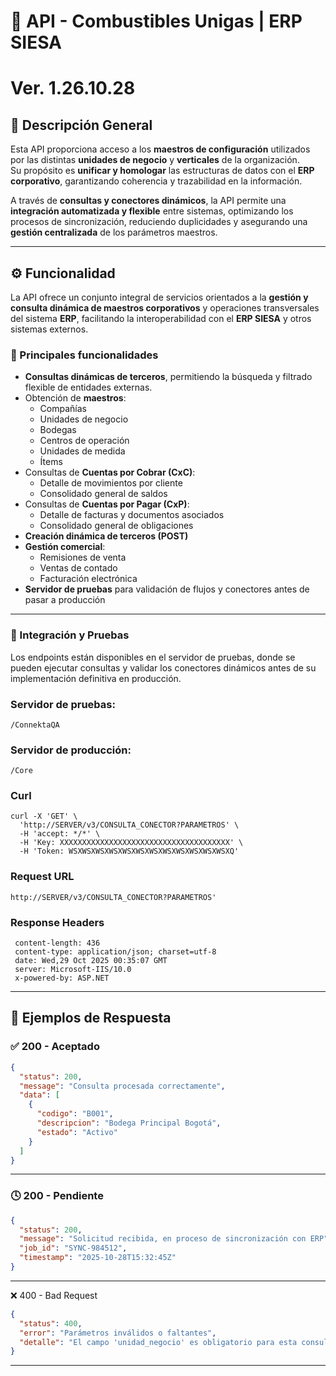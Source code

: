 # 🧩 API - Combustibles Unigas | ERP SIESA
# Ver. 1.26.10.28

## 📘 Descripción General

Esta API proporciona acceso a los **maestros de configuración** utilizados por las distintas **unidades de negocio** y **verticales** de la organización.  
Su propósito es **unificar y homologar** las estructuras de datos con el **ERP corporativo**, garantizando coherencia y trazabilidad en la información.

A través de **consultas y conectores dinámicos**, la API permite una **integración automatizada y flexible** entre sistemas, optimizando los procesos de sincronización, reduciendo duplicidades y asegurando una **gestión centralizada** de los parámetros maestros.

---

## ⚙️ Funcionalidad

La API ofrece un conjunto integral de servicios orientados a la **gestión y consulta dinámica de maestros corporativos** y operaciones transversales del sistema **ERP**, facilitando la interoperabilidad con el **ERP SIESA** y otros sistemas externos.

### 🔹 Principales funcionalidades

- **Consultas dinámicas de terceros**, permitiendo la búsqueda y filtrado flexible de entidades externas.  
- Obtención de **maestros**:
  - Compañías  
  - Unidades de negocio  
  - Bodegas  
  - Centros de operación  
  - Unidades de medida  
  - Ítems  
- Consultas de **Cuentas por Cobrar (CxC)**:
  - Detalle de movimientos por cliente  
  - Consolidado general de saldos  
- Consultas de **Cuentas por Pagar (CxP)**:
  - Detalle de facturas y documentos asociados  
  - Consolidado general de obligaciones  
- **Creación dinámica de terceros (POST)**  
- **Gestión comercial**:
  - Remisiones de venta  
  - Ventas de contado  
  - Facturación electrónica  
- **Servidor de pruebas** para validación de flujos y conectores antes de pasar a producción  

---

### 🔗 Integración y Pruebas

Los endpoints están disponibles en el servidor de pruebas, donde se pueden ejecutar consultas y validar los conectores dinámicos antes de su implementación definitiva en producción.

### Servidor de pruebas:
```arduino
/ConnektaQA
```

### Servidor de producción:
```arduino
/Core
```

### Curl
```arduino
curl -X 'GET' \
  'http://SERVER/v3/CONSULTA_CONECTOR?PARAMETROS' \
  -H 'accept: */*' \
  -H 'Key: XXXXXXXXXXXXXXXXXXXXXXXXXXXXXXXXXXXXXX' \
  -H 'Token: WSXWSXWSXWSXWSXWSXWSXWSXWSXWSXWSXWSXQ'
```

### Request URL
```arduino
http://SERVER/v3/CONSULTA_CONECTOR?PARAMETROS'
```

### Response Headers
```arduino
 content-length: 436 
 content-type: application/json; charset=utf-8 
 date: Wed,29 Oct 2025 00:35:07 GMT 
 server: Microsoft-IIS/10.0 
 x-powered-by: ASP.NET 
```

---
## 🧠 Ejemplos de Respuesta

### ✅ 200 - Aceptado
```json
{
  "status": 200,
  "message": "Consulta procesada correctamente",
  "data": [
    {
      "codigo": "B001",
      "descripcion": "Bodega Principal Bogotá",
      "estado": "Activo"
    }
  ]
}
```

---

### 🕓 200 - Pendiente
```json
{
  "status": 200,
  "message": "Solicitud recibida, en proceso de sincronización con ERP",
  "job_id": "SYNC-984512",
  "timestamp": "2025-10-28T15:32:45Z"
}
```

---

❌ 400 - Bad Request
```json
{
  "status": 400,
  "error": "Parámetros inválidos o faltantes",
  "detalle": "El campo 'unidad_negocio' es obligatorio para esta consulta."
}
```

---
